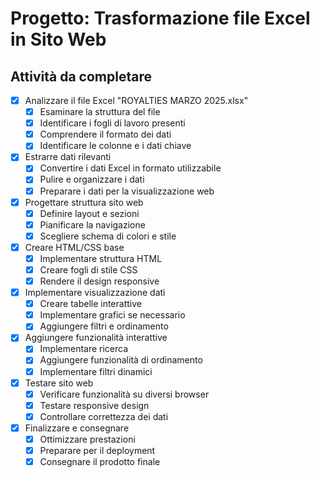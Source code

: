 # Progetto: Trasformazione file Excel in Sito Web

## Attività da completare

- [x] Analizzare il file Excel "ROYALTIES MARZO 2025.xlsx"
  - [x] Esaminare la struttura del file
  - [x] Identificare i fogli di lavoro presenti
  - [x] Comprendere il formato dei dati
  - [x] Identificare le colonne e i dati chiave

- [x] Estrarre dati rilevanti
  - [x] Convertire i dati Excel in formato utilizzabile
  - [x] Pulire e organizzare i dati
  - [x] Preparare i dati per la visualizzazione web

- [x] Progettare struttura sito web
  - [x] Definire layout e sezioni
  - [x] Pianificare la navigazione
  - [x] Scegliere schema di colori e stile

- [x] Creare HTML/CSS base
  - [x] Implementare struttura HTML
  - [x] Creare fogli di stile CSS
  - [x] Rendere il design responsive

- [x] Implementare visualizzazione dati
  - [x] Creare tabelle interattive
  - [x] Implementare grafici se necessario
  - [x] Aggiungere filtri e ordinamento

- [x] Aggiungere funzionalità interattive
  - [x] Implementare ricerca
  - [x] Aggiungere funzionalità di ordinamento
  - [x] Implementare filtri dinamici

- [x] Testare sito web
  - [x] Verificare funzionalità su diversi browser
  - [x] Testare responsive design
  - [x] Controllare correttezza dei dati

- [x] Finalizzare e consegnare
  - [x] Ottimizzare prestazioni
  - [x] Preparare per il deployment
  - [x] Consegnare il prodotto finale
